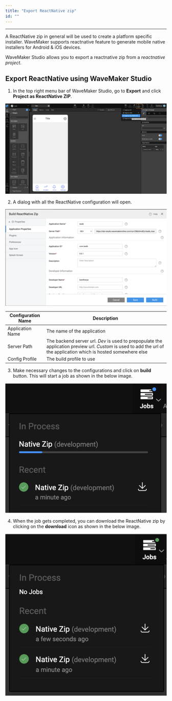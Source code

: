 ```yaml
---
title: "Export ReactNative zip"
id: ""
---
```

---

A ReactNative zip in general will be used to create a platform specific installer.
WaveMaker supports reactnative feature to generate mobile native installers for Android & iOS devices.

WaveMaker Studio allows you to export a reactnative zip from a *reactnative project*.


## Export ReactNative using WaveMaker Studio

1. In the top right menu bar of WaveMaker Studio, go to **Export** and click **Project as ReactNative ZIP**.

[![](/learn/assets/RN_Zip.png)](/learn/assets/RN_Zip.png)

2. A dialog with all the ReactNative configuration will open.

[![](/learn/assets/Build_RN_Zip.png)](/learn/assets/Build_RN_Zip.png)

| Configuration Name | Description |
|---|---|
|Application Name | The name of the application |
|Server Path | The backend server url. *Dev* is used to prepopulate the application preview url. *Custom* is used to add the url of the application which is hosted somewhere else |
|Config Profile | The build profile to use |

3. Make necessary changes to the configurations and click on **build** button. This will start a job as shown in the below image.

[![](/learn/assets/rn_jobs_processing.png)](/learn/assets/rn_jobs_processing.png)


4. When the job gets completed, you can download the ReactNative zip by clicking on the **download** icon as shown in the below image.

[![](/learn/assets/rn_jobs_completed.png)](/learn/assets/rn_jobs_completed.png)
